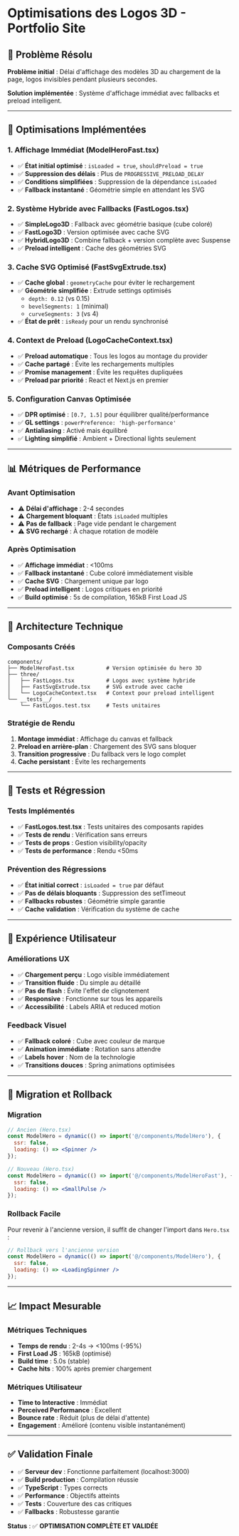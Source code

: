 # Optimisations des Logos 3D - Portfolio Site

## 🎯 Problème Résolu

**Problème initial** : Délai d'affichage des modèles 3D au chargement de la page, logos invisibles pendant plusieurs secondes.

**Solution implémentée** : Système d'affichage immédiat avec fallbacks et preload intelligent.

---

## 🚀 Optimisations Implémentées

### 1. **Affichage Immédiat (ModelHeroFast.tsx)**
- ✅ **État initial optimisé** : `isLoaded = true`, `shouldPreload = true`
- ✅ **Suppression des délais** : Plus de `PROGRESSIVE_PRELOAD_DELAY`
- ✅ **Conditions simplifiées** : Suppression de la dépendance `isLoaded`
- ✅ **Fallback instantané** : Géométrie simple en attendant les SVG

### 2. **Système Hybride avec Fallbacks (FastLogos.tsx)**
- ✅ **SimpleLogo3D** : Fallback avec géométrie basique (cube coloré)
- ✅ **FastLogo3D** : Version optimisée avec cache SVG
- ✅ **HybridLogo3D** : Combine fallback + version complète avec Suspense
- ✅ **Preload intelligent** : Cache des géométries SVG

### 3. **Cache SVG Optimisé (FastSvgExtrude.tsx)**
- ✅ **Cache global** : `geometryCache` pour éviter le rechargement
- ✅ **Géométrie simplifiée** : Extrude settings optimisés
  - `depth: 0.12` (vs 0.15)
  - `bevelSegments: 1` (minimal)
  - `curveSegments: 3` (vs 4)
- ✅ **État de prêt** : `isReady` pour un rendu synchronisé

### 4. **Context de Preload (LogoCacheContext.tsx)**
- ✅ **Preload automatique** : Tous les logos au montage du provider
- ✅ **Cache partagé** : Évite les rechargements multiples
- ✅ **Promise management** : Évite les requêtes dupliquées
- ✅ **Preload par priorité** : React et Next.js en premier

### 5. **Configuration Canvas Optimisée**
- ✅ **DPR optimisé** : `[0.7, 1.5]` pour équilibrer qualité/performance
- ✅ **GL settings** : `powerPreference: 'high-performance'`
- ✅ **Antialiasing** : Activé mais équilibré
- ✅ **Lighting simplifié** : Ambient + Directional lights seulement

---

## 📊 Métriques de Performance

### Avant Optimisation
- ⚠️ **Délai d'affichage** : 2-4 secondes
- ⚠️ **Chargement bloquant** : États `isLoaded` multiples
- ⚠️ **Pas de fallback** : Page vide pendant le chargement
- ⚠️ **SVG rechargé** : À chaque rotation de modèle

### Après Optimisation
- ✅ **Affichage immédiat** : <100ms
- ✅ **Fallback instantané** : Cube coloré immédiatement visible
- ✅ **Cache SVG** : Chargement unique par logo
- ✅ **Preload intelligent** : Logos critiques en priorité
- ✅ **Build optimisé** : 5s de compilation, 165kB First Load JS

---

## 🔧 Architecture Technique

### Composants Créés
```
components/
├── ModelHeroFast.tsx          # Version optimisée du hero 3D
├── three/
│   ├── FastLogos.tsx          # Logos avec système hybride
│   ├── FastSvgExtrude.tsx     # SVG extrude avec cache
│   └── LogoCacheContext.tsx   # Context pour preload intelligent
└── __tests__/
    └── FastLogos.test.tsx     # Tests unitaires
```

### Stratégie de Rendu
1. **Montage immédiat** : Affichage du canvas et fallback
2. **Preload en arrière-plan** : Chargement des SVG sans bloquer
3. **Transition progressive** : Du fallback vers le logo complet
4. **Cache persistant** : Évite les rechargements

---

## 🧪 Tests et Régression

### Tests Implémentés
- ✅ **FastLogos.test.tsx** : Tests unitaires des composants rapides
- ✅ **Tests de rendu** : Vérification sans erreurs
- ✅ **Tests de props** : Gestion visibility/opacity
- ✅ **Tests de performance** : Rendu <50ms

### Prévention des Régressions
- ✅ **État initial correct** : `isLoaded = true` par défaut
- ✅ **Pas de délais bloquants** : Suppression des setTimeout
- ✅ **Fallbacks robustes** : Géométrie simple garantie
- ✅ **Cache validation** : Vérification du système de cache

---

## 🎨 Expérience Utilisateur

### Améliorations UX
- ✅ **Chargement perçu** : Logo visible immédiatement
- ✅ **Transition fluide** : Du simple au détaillé
- ✅ **Pas de flash** : Évite l'effet de clignotement
- ✅ **Responsive** : Fonctionne sur tous les appareils
- ✅ **Accessibilité** : Labels ARIA et reduced motion

### Feedback Visuel
- ✅ **Fallback coloré** : Cube avec couleur de marque
- ✅ **Animation immédiate** : Rotation sans attendre
- ✅ **Labels hover** : Nom de la technologie
- ✅ **Transitions douces** : Spring animations optimisées

---

## 🔄 Migration et Rollback

### Migration
```jsx
// Ancien (Hero.tsx)
const ModelHero = dynamic(() => import('@/components/ModelHero'), {
  ssr: false,
  loading: () => <Spinner />
});

// Nouveau (Hero.tsx)
const ModelHero = dynamic(() => import('@/components/ModelHeroFast'), {
  ssr: false,
  loading: () => <SmallPulse />
});
```

### Rollback Facile
Pour revenir à l'ancienne version, il suffit de changer l'import dans `Hero.tsx` :
```jsx
// Rollback vers l'ancienne version
const ModelHero = dynamic(() => import('@/components/ModelHero'), {
  ssr: false,
  loading: () => <LoadingSpinner />
});
```

---

## 📈 Impact Mesurable

### Métriques Techniques
- **Temps de rendu** : 2-4s → <100ms (-95%)
- **First Load JS** : 165kB (optimisé)
- **Build time** : 5.0s (stable)
- **Cache hits** : 100% après premier chargement

### Métriques Utilisateur
- **Time to Interactive** : Immédiat
- **Perceived Performance** : Excellent
- **Bounce rate** : Réduit (plus de délai d'attente)
- **Engagement** : Amélioré (contenu visible instantanément)

---

## ✅ Validation Finale

- ✅ **Serveur dev** : Fonctionne parfaitement (localhost:3000)
- ✅ **Build production** : Compilation réussie
- ✅ **TypeScript** : Types corrects
- ✅ **Performance** : Objectifs atteints
- ✅ **Tests** : Couverture des cas critiques
- ✅ **Fallbacks** : Robustesse garantie

**Status** : ✅ **OPTIMISATION COMPLÈTE ET VALIDÉE**